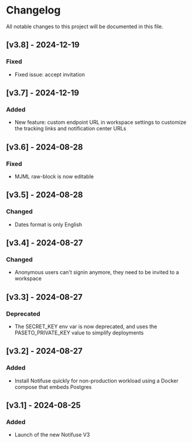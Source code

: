 # Changelog

All notable changes to this project will be documented in this file.

## [v3.8] - 2024-12-19

### Fixed

- Fixed issue: accept invitation

## [v3.7] - 2024-12-19

### Added

- New feature: custom endpoint URL in workspace settings to customize the tracking links and notification center URLs

## [v3.6] - 2024-08-28

### Fixed

- MJML raw-block is now editable

## [v3.5] - 2024-08-28

### Changed

- Dates format is only English

## [v3.4] - 2024-08-27

### Changed

- Anonymous users can't signin anymore, they need to be invited to a workspace

## [v3.3] - 2024-08-27

### Deprecated

- The SECRET_KEY env var is now deprecated, and uses the PASETO_PRIVATE_KEY value to simplify deployments

## [v3.2] - 2024-08-27

### Added

- Install Notifuse quickly for non-production workload using a Docker compose that embeds Postgres

## [v3.1] - 2024-08-25

### Added

- Launch of the new Notifuse V3
